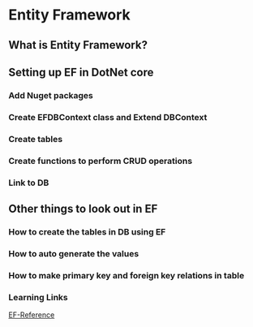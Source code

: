 # Entity Framework

## What is Entity Framework?
## Setting up EF in DotNet core
### Add Nuget packages
### Create EFDBContext class and Extend DBContext
### Create tables
### Create functions to perform CRUD operations
### Link to DB
## Other things to look out in EF
### How to create the tables in DB using EF
### How to auto generate the values
### How to make primary key and foreign key relations in table

### Learning Links
[EF-Reference](https://www.entityframeworktutorial.net/code-first/table-dataannotations-attribute-in-code-first.aspx)
